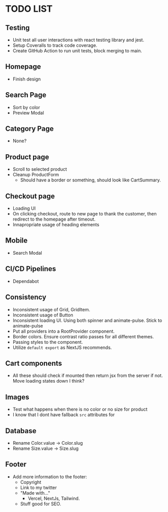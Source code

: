 # TODO LIST

## Testing

- Unit test all user interactions with react testing library and jest.
- Setup Coveralls to track code coverage.
- Create GitHub Action to run unit tests, block merging to main.

## Homepage

- Finish design

## Search Page

- Sort by color
- Preview Modal

## Category Page

- None?

## Product page

- Scroll to selected product
- Cleanup ProductForm
  - Should have a border or something, should look like CartSummary.

## Checkout page

- Loading UI
- On clicking checkout, route to new page to thank the customer, then redirect to the homepage after timeout.
- Innapropriate usage of heading elements

## Mobile

- Search Modal

## CI/CD Pipelines

- Dependabot

## Consistency

- Inconsistent usage of Grid, GridItem.
- Inconsistent usage of Button
- Inconsistent loading UI. Using both spinner and animate-pulse. Stick to animate-pulse
- Put all providers into a RootProvider component.
- Border colors. Ensure contrast ratio passes for all different themes.
- Passing styles to the <Container> component.
- Utilize `default export` as NextJS recommends.

## Cart components

- All these should check if mounted then return jsx from the server if not. Move loading states down I think?

## Images

- Test what happens when there is no color or no size for product
- I know that I dont have fallback `src` attributes for <Image />

## Database

- Rename Color.value -> Color.slug
- Rename Size.value -> Size.slug

## Footer

- Add more information to the footer:
  - Copyright
  - Link to my twitter
  - "Made with..."
    - Vercel, NextJs, Tailwind.
  - Stuff good for SEO.
